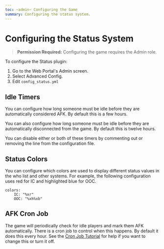 ```yaml
---
toc: ~admin~ Configuring the Game
summary: Configuring the status system.
---
```

# Configuring the Status System

> **Permission Required:** Configuring the game requires the Admin role.

To configure the Status plugin:

1. Go to the Web Portal's Admin screen.  
2. Select Advanced Config.
3. Edit `config_status.yml`

## Idle Timers

You can configure how long someone must be idle before they are automatically considered AFK.  By default this is a few hours.

You can also configure how long someone must be idle before they are automatically disconnected from the game.  By default this is twelve hours.

You can disable either or both of these timers by commenting out or removing the line from the configuration file.

## Status Colors

You can configure which colors are used to display different status values in the who list and other systems.  For example, the following configuration uses red for IC and highlighted blue for OOC.

    colors:
        IC: "%xr"
        OOC: "%xh%xb"

## AFK Cron Job

The game will periodically check for idle players and mark them AFK automatically.  There is a cron job to control when this happens.  By default it does this every hour.  See the [Cron Job Tutorial](http://www.aresmush.com/tutorials/configuring-cron) for help if you want to change this or turn it off.



